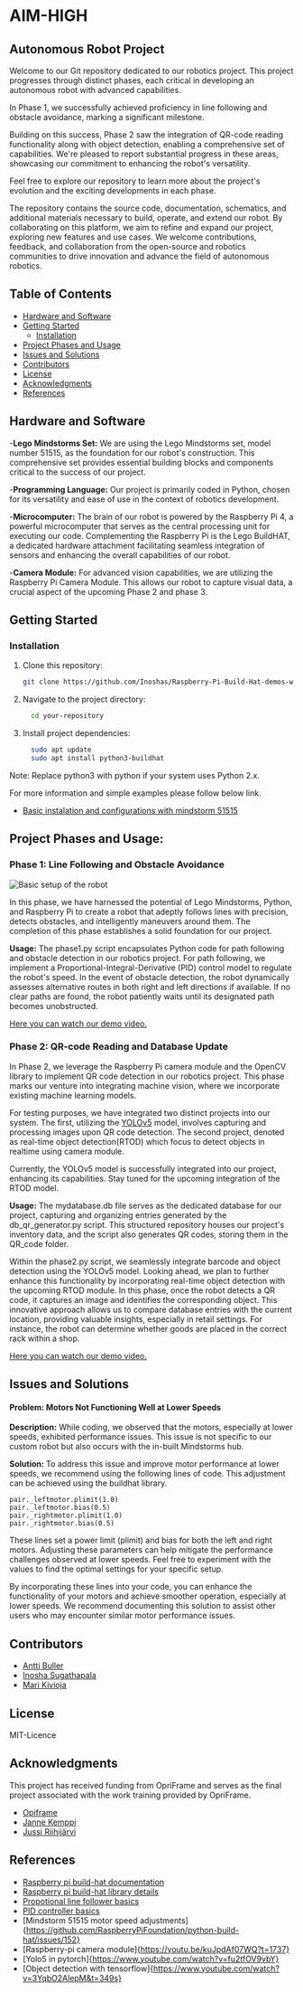 # AIM-HIGH
## Autonomous Robot Project

Welcome to our Git repository dedicated to our robotics project. This project progresses through distinct phases, each critical in developing an autonomous robot with advanced capabilities.

In Phase 1, we successfully achieved proficiency in line following and obstacle avoidance, marking a significant milestone.

Building on this success, Phase 2 saw the integration of QR-code reading functionality along with object detection, enabling a comprehensive set of capabilities. We're pleased to report substantial progress in these areas, showcasing our commitment to enhancing the robot's versatility.

Feel free to explore our repository to learn more about the project's evolution and the exciting developments in each phase.

The repository contains the source code, documentation, schematics, and additional materials necessary to build, operate, and extend our robot. By collaborating on this platform, we aim to refine and expand our project, exploring new features and use cases. We welcome contributions, feedback, and collaboration from the open-source and robotics communities to drive innovation and advance the field of autonomous robotics.


## Table of Contents
- [Hardware and Software](#hardware-and-software)
- [Getting Started](#getting-started)
  - [Installation](#installation)
- [Project Phases and Usage](#project-phases-and-usage)
- [Issues and Solutions](#issues-and-solutions)
- [Contributors](#contributors)
- [License](#license)
- [Acknowledgments](#acknowledgments)
- [References](#references)

## Hardware and Software

-**Lego Mindstorms Set:** We are using the Lego Mindstorms set, model number 51515, as the foundation for our robot's construction. This comprehensive set provides essential building blocks and components critical to the success of our project.

-**Programming Language:** Our project is primarily coded in Python, chosen for its versatility and ease of use in the context of robotics development.

-**Microcomputer:** The brain of our robot is powered by the Raspberry Pi 4, a powerful microcomputer that serves as the central processing unit for executing our code. Complementing the Raspberry Pi is the Lego BuildHAT, a dedicated hardware attachment facilitating seamless integration of sensors and enhancing the overall capabilities of our robot.

-**Camera Module:** For advanced vision capabilities, we are utilizing the Raspberry Pi Camera Module. This allows our robot to capture visual data, a crucial aspect of the upcoming Phase 2 and phase 3.


## Getting Started


### Installation

1. Clone this repository:
    ```bash
    git clone https://github.com/Inoshas/Raspberry-Pi-Build-Hat-demos-with-Mindstorm-51515

2. Navigate to the project directory: 
    ```bash
      cd your-repository 
    ```
    
3. Install project dependencies:
    ```bash
      sudo apt update
      sudo apt install python3-buildhat
    ```
    
Note: Replace python3 with python if your system uses Python 2.x.

For more information and simple examples please follow below link.
- [Basic instalation and configurations with mindstorm 51515](https://github.com/Inoshas/Raspberry-Pi-Build-Hat-demos-with-Mindstorm-51515)


## Project Phases and Usage:
### Phase 1: Line Following and Obstacle Avoidance
![Basic setup of the robot](images_and_videos/robot_1.png)


In this phase, we have harnessed the potential of Lego Mindstorms, Python, and Raspberry Pi to create a robot that adeptly follows lines with precision, detects obstacles, and intelligently maneuvers around them. The completion of this phase establishes a solid foundation for our project.

 **Usage:**
The phase1.py script encapsulates Python code for path following and obstacle detection in our robotics project. For path following, we implement a Proportional-Integral-Derivative (PID) control model to regulate the robot's speed. In the event of obstacle detection, the robot dynamically assesses alternative routes in both right and left directions if available. If no clear paths are found, the robot patiently waits until its designated path becomes unobstructed.

[Here you can watch our demo video.](https://www.youtube.com/shorts/L-W8-ZdgTtk)

### Phase 2: QR-code Reading and Database Update
In Phase 2, we leverage the Raspberry Pi camera module and the OpenCV library to implement QR code detection in our robotics project. This phase marks our venture into integrating machine vision, where we incorporate existing machine learning models.

For testing purposes, we have integrated two distinct projects into our system. The first, utilizing the [YOLOv5](https://github.com/ultralytics/yolov5) model, involves capturing and processing images upon QR code detection. The second project, denoted as real-time object detection(RTOD) which focus to detect objects in realtime using camera module.

Currently, the YOLOv5 model is successfully integrated into our project, enhancing its capabilities. Stay tuned for the upcoming integration of the RTOD model.

**Usage:**
The mydatabase.db file serves as the dedicated database for our project, capturing and organizing entries generated by the db_qr_generator.py script. This structured repository houses our project's inventory data, and the script also generates QR codes, storing them in the QR_code folder.

Within the phase2.py script, we seamlessly integrate barcode and object detection using the YOLOv5 model. Looking ahead, we plan to further enhance this functionality by incorporating real-time object detection with the upcoming RTOD module. In this phase, once the robot detects a QR code, it captures an image and identifies the corresponding object. This innovative approach allows us to compare database entries with the current location, providing valuable insights, especially in retail settings. For instance, the robot can determine whether goods are placed in the correct rack within a shop.

[Here you can watch our demo video.](https://www.youtube.com/watch?v=ouIGsvfRSzo)

## Issues and Solutions
#### Problem: Motors Not Functioning Well at Lower Speeds
**Description:**
While coding, we observed that the motors, especially at lower speeds, exhibited performance issues. This issue is not specific to our custom robot but also occurs with the in-built Mindstorms hub.

**Solution:**
To address this issue and improve motor performance at lower speeds, we recommend using the following lines of code. This adjustment can be achieved using the buildhat library.

  ```shell
  pair._leftmotor.plimit(1.0)
  pair._leftmotor.bias(0.5)
  pair._rightmotor.plimit(1.0)
  pair._rightmotor.bias(0.5)
  ```

These lines set a power limit (plimit) and bias for both the left and right motors. Adjusting these parameters can help mitigate the performance challenges observed at lower speeds. Feel free to experiment with the values to find the optimal settings for your specific setup.

By incorporating these lines into your code, you can enhance the functionality of your motors and achieve smoother operation, especially at lower speeds. We recommend documenting this solution to assist other users who may encounter similar motor performance issues.



## Contributors

- [Antti Buller](https://github.com/anatt1b)  
- [Inosha Sugathapala](https://github.com/Inoshas)
- [Mari Kivioja](https://github.com/Veaiga)


## License
MIT-Licence 


## Acknowledgments

This project has received funding from OpriFrame and serves as the final project associated with the work training provided by OpriFrame.

- [Opiframe](https://opiframe.com)  
- [Janne Kemppi](https://jannekemppi.wordpress.com) 
- [Jussi Riihijärvi](https://www.linkedin.com/in/jussiriihij%C3%A4rvi)

## References
- [Raspberry pi build-hat documentation](https://www.raspberrypi.com/documentation/accessories/build-hat.html)
- [Raspberry pi build-hat library details](https://github.com/RaspberryPiFoundation/python-build-hat/tree/main/buildhat)
- [Propotional line follower basics](https://youtu.be/Z8Cv60f75LI?t=785)
- [PID controller basics](https://en.wikipedia.org/wiki/Proportional%E2%80%93integral%E2%80%93derivative_controller)
- [Mindstorm 51515 motor speed adjustments]{https://github.com/RaspberryPiFoundation/python-build-hat/issues/152}
- [Raspberry-pi camera module]{https://youtu.be/kuJpdAf07WQ?t=1737}
- [Yolo5 in pytorch]{https://www.youtube.com/watch?v=fu2tfOV9vbY}
- [Object detection with tensorflow]{https://www.youtube.com/watch?v=3YqbO2AlepM&t=349s}







